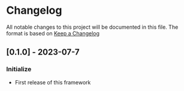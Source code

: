 # Changelog
All notable changes to this project will be documented in this file.
The format is based on [Keep a Changelog](https://keepachangelog.com/en/1.0.0/)

## [0.1.0] - 2023-07-7
### Initialize
- First release of this framework
